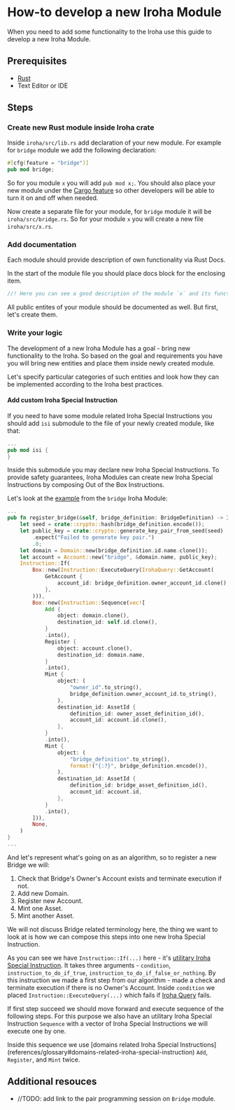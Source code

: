 # How-to develop a new Iroha Module

When you need to add some functionality to the Iroha use this guide to develop a new Iroha Module.

## Prerequisites

* [Rust](https://www.rust-lang.org/tools/install)
* Text Editor or IDE

## Steps

### Create new Rust module inside Iroha crate

Inside `iroha/src/lib.rs` add declaration of your new module.
For example for `bridge` module we add the following declaration:
```rust
#[cfg(feature = "bridge")]
pub mod bridge;
```

So for you module `x` you will add `pub mod x;`. You should also place your new module under the 
[Cargo feature](https://doc.rust-lang.org/cargo/reference/features.html) so other developers 
will be able to turn it on and off when needed.

Now create a separate file for your module, for `bridge` module it will be `iroha/src/bridge.rs`.
So for your module `x` you will create a new file `iroha/src/x.rs`.

### Add documentation

Each module should provide description of own functionality via Rust Docs.

In the start of the module file you should place docs block for the enclosing item.

```rust
//! Here you can see a good description of the module `x` and its functionality.
```

All public entites of your module should be documented as well. But first, let's create them.

### Write your logic

The development of a new Iroha Module has a goal - bring new functionality to the Iroha.
So based on the goal and requirements you have you will bring new entities and place them
inside newly created module.

Let's specify particular categories of such entities and look how they can be implemented
according to the Iroha best practices.

#### Add custom Iroha Special Instruction

If you need to have some module related Iroha Special Instructions you should add `isi` submodule
to the file of your newly created module, like that:

```rust
...
pub mod isi {
}
``` 

Inside this submodule you may declare new Iroha Special Instructions. To provide safety guarantees,
Iroha Modules can create new Iroha Special Instructions by composing Out of the Box Instructions.

Let's look at the [example](https://github.com/hyperledger/iroha/blob/2005335348585b03b3ee7887272af4c76170c10a/iroha/src/bridge.rs)
from the `bridge` Iroha Module:

```rust
...
pub fn register_bridge(&self, bridge_definition: BridgeDefinition) -> Instruction {
    let seed = crate::crypto::hash(bridge_definition.encode());
    let public_key = crate::crypto::generate_key_pair_from_seed(seed)
        .expect("Failed to generate key pair.")
        .0;
    let domain = Domain::new(bridge_definition.id.name.clone());
    let account = Account::new("bridge", &domain.name, public_key);
    Instruction::If(
        Box::new(Instruction::ExecuteQuery(IrohaQuery::GetAccount(
            GetAccount {
                account_id: bridge_definition.owner_account_id.clone(),
            },
        ))),
        Box::new(Instruction::Sequence(vec![
            Add {
                object: domain.clone(),
                destination_id: self.id.clone(),
            }
            .into(),
            Register {
                object: account.clone(),
                destination_id: domain.name,
            }
            .into(),
            Mint {
                object: (
                    "owner_id".to_string(),
                    bridge_definition.owner_account_id.to_string(),
                ),
                destination_id: AssetId {
                    definition_id: owner_asset_definition_id(),
                    account_id: account.id.clone(),
                },
            }
            .into(),
            Mint {
                object: (
                    "bridge_definition".to_string(),
                    format!("{:?}", bridge_definition.encode()),
                ),
                destination_id: AssetId {
                    definition_id: bridge_asset_definition_id(),
                    account_id: account.id,
                },
            }
            .into(),
        ])),
        None,
    )
}
...
```

And let's represent what's going on as an algorithm, so to register a new Bridge we will:

1. Check that Bridge's Owner's Account exists and terminate execution if not.
1. Add new Domain.
1. Register new Account.
1. Mint one Asset.
1. Mint another Asset.

We will not discuss Bridge related terminology here, the thing we want to look at is how we can
compose this steps into one new Iroha Special Instruction.

As you can see we have `Instruction::If(...)` here - it's 
[utilitary Iroha Special Instruction](references/glossary#utilitary-iroha-special-instruction).
It takes three arguments - `condition`, `instruction_to_do_if_true`, `instruction_to_do_if_false_or_nothing`.
By this instruction we made a first step from our algorithm - made a check and terminate execution
if there is no Owner's Account. Inside `condition` we placed `Instruction::ExecuteQuery(...)`
which fails if [Iroha Query](references/glossary#iroha-query) fails.

If first step succeed we should move forward and execute sequence of the following steps.
For this purpose we also have an utilitary Iroha Special Instruction `Sequence` with a 
vector of Iroha Special Instructions we will execute one by one.

Inside this sequence we use [domains related Iroha Special Instructions]
(references/glossary#domains-related-iroha-special-instruction) `Add`, `Register`, and `Mint` twice. 

## Additional resouces

* //TODO: add link to the pair programming session on `Bridge` module.

